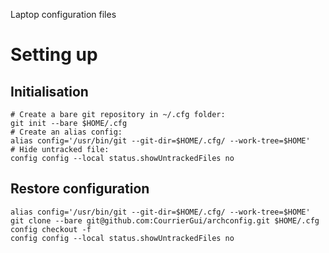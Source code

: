 Laptop configuration files

# Setting up

## Initialisation

```
# Create a bare git repository in ~/.cfg folder:
git init --bare $HOME/.cfg
# Create an alias config:
alias config='/usr/bin/git --git-dir=$HOME/.cfg/ --work-tree=$HOME'
# Hide untracked file:
config config --local status.showUntrackedFiles no
```

## Restore configuration

```
alias config='/usr/bin/git --git-dir=$HOME/.cfg/ --work-tree=$HOME'
git clone --bare git@github.com:CourrierGui/archconfig.git $HOME/.cfg
config checkout -f
config config --local status.showUntrackedFiles no
```
